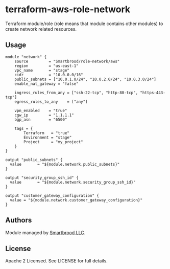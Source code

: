 terraform-aws-role-network
==========================

Terraform module/role (role means that module contains other modules) to create network related resources.


Usage
-----

```hcl
module "network" {
    source         = "Smartbrood/role-network/aws"
    region         = "us-east-1"
    vpc_name       = "stage"
    cidr           = "10.0.0.0/16"
    public_subnets = ["10.0.1.0/24", "10.0.2.0/24", "10.0.3.0/24"]
    enable_nat_gateway = "false"

    ingress_rules_from_any = ["ssh-22-tcp", "http-80-tcp", "https-443-tcp"]
    egress_rules_to_any    = ["any"]

    vpn_enabled    = "true"
    cgw_ip         = "1.1.1.1"
    bgp_asn        = "6500"

    tags = {
        Terraform   = "true"
        Environment = "stage"
        Project     = "my_project"
    }
}

output "public_subnets" {
  value       = "${module.network.public_subnets}"
}

output "security_group_ssh_id" {
  value       = "${module.network.security_group_ssh_id}"
}

output "customer_gateway_configuration" {
  value = "${module.network.customer_gateway_configuration}"
}

```


Authors
-------

Module managed by [Smartbrood LLC](https://github.com/Smartbrood).


License
-------

Apache 2 Licensed. See LICENSE for full details.
